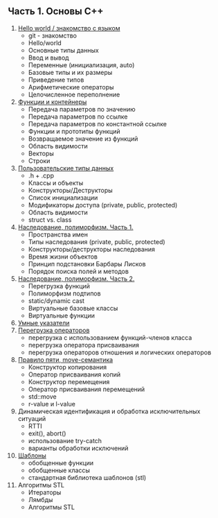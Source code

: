 ## Часть 1. Основы С++
1.  [Hello world / знакомство с языком]()
    * git - знакомство
    * Hello/world
    * Основные типы данных 
    * Ввод и вывод
    * Переменные (инициализация, auto)
    * Базовые типы и их размеры
    * Приведение типов
    * Арифметические операторы
    * Целочисленное переполнение
2.  [Функции и контейнеры](https://github.com/claorisel/2-functions-containers-build)
    * Передача параметров по значению
    * Передача параметров по ссылке
    * Передача параметров по константной ссылке 
    * Функции и прототипы функций
    * Возвращаемое значение из функций
    * Область видимости
    * Векторы
    * Строки
3. [Пользовательские типы данных](https://github.com/claorisel/3-user-types)
    * .h + .cpp
    * Классы и объекты
    * Конструкторы/Деструкторы
    * Список инициализации
    * Модификаторы доступа (private, public, protected)
    * Область видимости
    * struct vs. class
4. [Наследование, полиморфизм. Часть 1.](https://github.com/claorisel/4-5-6-inheritance)
    * Пространства имен
    * Типы наследования  (private, public, protected)
    * Конструкторы/деструкторы наследования
    * Время жизни объектов
    * Принцип подстановки Барбары Лисков
    * Порядок поиска полей и методов
5. [Наследование, полиморфизм. Часть 2.](https://github.com/claorisel/4-5-6-inheritance)
    * Перегрузка функций
    * Полиморфизм подтипов
    * static/dynamic cast
    * Виртуальные базовые классы
    * Bиртуальные функции
6. [Умные указатели](https://github.com/claorisel/4-5-6-inheritance)
7. [Перегрузка операторов](https://github.com/claorisel/7-overload)
    * перегрузка с использованием функций-членов класса
    * перегрузка оператора присваивания
    * перегрузка операторов отношения и логических операторов
8. [Правило пяти, move-семантика](https://github.com/claorisel/8-move-semantics)
    * Конструктор копирования
    * Оператор присваивания копий
    * Конструктор перемещения
    * Оператор присваивания перемещений
    * std::move
    * r-value и l-value
9. Динамическая идентификация и обработка исключительных ситуаций
    * RTTI
    * exit(), abort()
    * использование try-catch
    * варианты обработки исключений 
10. [Шаблоны](https://github.com/claorisel/10-templates)
    * обобщенные функции
    * обобщенные классы
    * стандартная библиотека шаблонов (stl)
11. Алгоритмы STL
    * Итераторы
    * Лямбды
    * Алгоритмы STL
